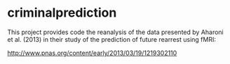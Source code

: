 criminalprediction
==================

This project provides code the reanalysis of the data presented by Aharoni et al. (2013) in their
study of the prediction of future rearrest using fMRI:

http://www.pnas.org/content/early/2013/03/19/1219302110
